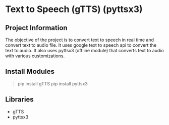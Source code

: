 # Text to Speech (gTTS) (pyttsx3)


## Project Information

The objective of the project is to convert text to speech in real time and convert text to audio file. It uses google text to speech api to convert the text to audio. It also uses pyttsx3 (offline module) that converts text to audio with various customizations.

## Install Modules
> pip install gTTS
> pip install pyttsx3


## Libraries

- gTTS
- pyttsx3
